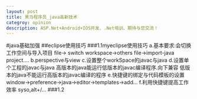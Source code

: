 ```yaml
---
layout: post
title: 黑马程序员_java高新技术
categroy: opinion
description: ASP.Net+Android+IOS开发、.Net培训、期待与您交流！
---
```

#java基础加强
##eclipse使用技巧
###1.1myeclipse使用技巧
    a.基本要求:会切换工作空间与导入项目
    file-> switch workspace->others
    file->import-java project....
    b.perspective与view
    c.设置整个workSpace的javac与java
    d.设置单个工程的javac与java
      高版本的java能运行低版本的javac编译程序.向下兼容
      低版本的java不能运行高版本的javac编译的程序
    e.快捷键的绑定与代码模板的设置
      window->preference->java->editor->templates->add...
    f.利用快捷键提高工作效率
      syso,alt+/...
###1.2

